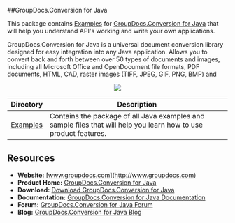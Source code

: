##GroupDocs.Conversion for Java

This package contains [Examples](https://github.com/groupdocsconversion/GroupDocs_Conversion_Java/tree/master/Examples) for [GroupDocs.Conversion for Java](#) that will help you understand API's working and write your own applications.

GroupDocs.Conversion for Java is a universal document conversion library designed for easy integration into any Java application. Allows you to convert back and forth between over 50 types of documents and images, including all Microsoft Office and OpenDocument file formats, PDF documents, HTML, CAD, raster images (TIFF, JPEG, GIF, PNG, BMP) and 

<p align="center">

  <a title="Download complete GroupDocs.Conversion for Java source code" href="https://codeload.github.com/groupdocs-conversion/GroupDocs.Conversion-for-Java">
	<img src="https://raw.github.com/AsposeExamples/java-examples-dashboard/master/images/downloadZip-Button-Large.png" />
  </a>
</p>

Directory | Description
--------- | -----------
[Examples](https://github.com/groupdocsconversion/GroupDocs_Conversion_Java/tree/master/Examples)  | Contains the package of all Java examples and sample files that will help you learn how to use product features.

## Resources

+ **Website:** [www.groupdocs.com](http://www.groupdocs.com)
+ **Product Home:** [GroupDocs.Conversion for Java](http://www.groupdocs.com/java/document-comparison-library)
+ **Download:** [Download GroupDocs.Conversion for Java](http://groupdocs.com/Community/files/9/java-libraries/groupdocs_comparison_for_java/category1060.aspx)
+ **Documentation:** [GroupDocs.Conversion for Java Documentation](http://www.groupdocs.com/docs/display/comparisonjava/Home)
+ **Forum:** [GroupDocs.Conversion for Java Forum](http://groupdocs.com/Community/forums/groupdocs.conversion-product-family/7/showforum.aspx)
+ **Blog:** [GroupDocs.Conversion for Java Blog](http://groupdocs.com/blog/category/conversion)


